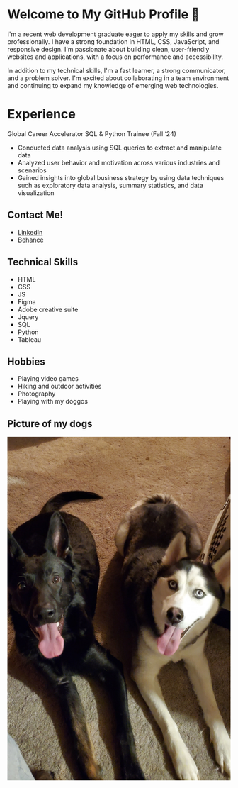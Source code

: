 # Welcome to My GitHub Profile 👋

I'm a recent web development graduate eager to apply my skills and grow professionally. I have a strong foundation in HTML, CSS, JavaScript, and responsive design. I'm passionate about building clean, user-friendly websites and applications, with a focus on performance and accessibility.

In addition to my technical skills, I'm a fast learner, a strong communicator, and a problem solver. I'm excited about collaborating in a team environment and continuing to expand my knowledge of emerging web technologies.

# Experience
Global Career Accelerator	SQL & Python Trainee (Fall ‘24)
- Conducted data analysis using SQL queries to extract and manipulate data
- Analyzed user behavior and motivation across various industries and scenarios
- Gained insights into global business strategy by using data techniques such as exploratory data analysis, summary statistics, and data visualization

## Contact Me!
- [LinkedIn](https://www.linkedin.com/in/kiasre20/)
- [Behance](https://www.behance.net/kieraharris3)

## Technical Skills
- HTML
- CSS
- JS
- Figma
- Adobe creative suite
- Jquery
- SQL
- Python
- Tableau
  
## Hobbies
- Playing video games
- Hiking and outdoor activities
- Photography
- Playing with my doggos

## Picture of my dogs
![My doggos](image-2.jpg)
